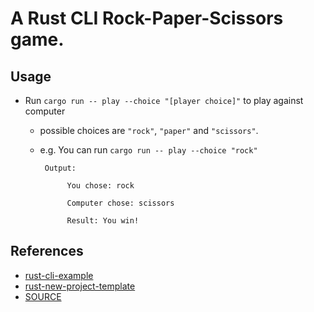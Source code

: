 # A Rust CLI Rock-Paper-Scissors game.

## Usage
- Run `cargo run -- play --choice "[player choice]"` to play against computer
    - possible choices are `"rock"`, `"paper"` and `"scissors"`.
    - e.g. You can run `cargo run -- play --choice "rock"`
           
           Output:
                
                You chose: rock
                
                Computer chose: scissors

                Result: You win!
                

## References

* [rust-cli-example](https://github.com/nogibjj/hello-rust)
* [rust-new-project-template](https://github.com/noahgift/rust-new-project-template)
* [SOURCE](https://github.com/mianwu515/rust-world-spr23.git)
